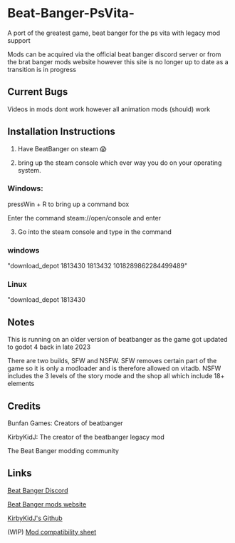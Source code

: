 # Beat-Banger-PsVita-
A port of the greatest game, beat banger for the ps vita with legacy mod support 

Mods can be acquired via the official beat banger discord server or from the brat banger mods website however this site is no longer up to date as a transition is in progress


## Current Bugs
Videos in mods dont work however all animation mods (should) work

## Installation Instructions
1. Have BeatBanger on steam 😱

2. bring up the steam console which ever way you do on your operating system.

### Windows:

 pressWin + R to bring up a command box

 Enter the command steam://open/console  and enter 

3. Go into the steam console and type in the command

### windows

"download_depot 1813430 1813432 1018289862284499489"

### Linux

"download_depot 1813430 
  
## Notes
This is running on an older version of beatbanger as the game got updated to godot 4 back in late 2023

There are two builds, SFW and NSFW. SFW removes certain part of the game so it is only a modloader and is therefore allowed on vitadb. NSFW includes the 3 levels of the story mode and the shop all which include 18+ elements 


## Credits
Bunfan Games: Creators of beatbanger

KirbyKidJ: The creator of the beatbanger legacy mod

The Beat Banger modding community 

## Links

[Beat Banger Discord](https://discord.gg/beatbanger)

[Beat Banger mods website](https://mods.beatbanger.com/)

[KirbyKidJ's Github](https://github.com/KirbyKid256)

(WIP) [Mod compatibility sheet](https://docs.google.com/spreadsheets/d/1CTd_hSYfUu6HME95VpTPoaIcraqyYKCRfINEARivMIE/edit?usp=drivesdk)




